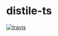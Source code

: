 
# distile-ts

[![travis][travis-image]][travis-url]


[travis-image]:
https://img.shields.io/travis/Conaclos/distile-ts/master.svg
[travis-url]: https://travis-ci.org/Conaclos/distile-ts

